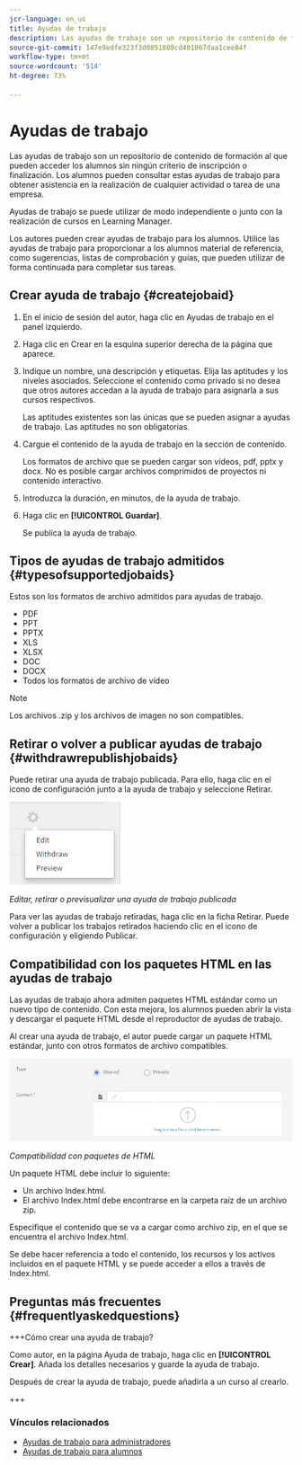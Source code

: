 ```yaml
---
jcr-language: en_us
title: Ayudas de trabajo
description: Las ayudas de trabajo son un repositorio de contenido de formación al que pueden acceder los alumnos sin ningún criterio de inscripción o finalización. Los alumnos pueden consultar estas ayudas de trabajo para obtener asistencia en la realización de cualquier actividad o tarea de una empresa.
source-git-commit: 147e9edfe323f3d0851880cd401067daa1cee84f
workflow-type: tm+mt
source-wordcount: '514'
ht-degree: 73%

---
```




# Ayudas de trabajo

Las ayudas de trabajo son un repositorio de contenido de formación al que pueden acceder los alumnos sin ningún criterio de inscripción o finalización. Los alumnos pueden consultar estas ayudas de trabajo para obtener asistencia en la realización de cualquier actividad o tarea de una empresa.

Ayudas de trabajo se puede utilizar de modo independiente o junto con la realización de cursos en Learning Manager.

Los autores pueden crear ayudas de trabajo para los alumnos. Utilice las ayudas de trabajo para proporcionar a los alumnos material de referencia, como sugerencias, listas de comprobación y guías, que pueden utilizar de forma continuada para completar sus tareas.

## Crear ayuda de trabajo {#createjobaid}

1. En el inicio de sesión del autor, haga clic en Ayudas de trabajo en el panel izquierdo.
1. Haga clic en Crear en la esquina superior derecha de la página que aparece.
1. Indique un nombre, una descripción y etiquetas. Elija las aptitudes y los niveles asociados. Seleccione el contenido como privado si no desea que otros autores accedan a la ayuda de trabajo para asignarla a sus cursos respectivos.

   Las aptitudes existentes son las únicas que se pueden asignar a ayudas de trabajo. Las aptitudes no son obligatorias.

1. Cargue el contenido de la ayuda de trabajo en la sección de contenido.

   Los formatos de archivo que se pueden cargar son vídeos, pdf, pptx y docx. No es posible cargar archivos comprimidos de proyectos ni contenido interactivo.

1. Introduzca la duración, en minutos, de la ayuda de trabajo.
1. Haga clic en **[!UICONTROL Guardar]**.

   Se publica la ayuda de trabajo.

## Tipos de ayudas de trabajo admitidos {#typesofsupportedjobaids}

Estos son los formatos de archivo admitidos para ayudas de trabajo.

* PDF
* PPT
* PPTX
* XLS
* XLSX
* DOC
* DOCX
* Todos los formatos de archivo de vídeo

>[!NOTE]
>
>Los archivos .zip y los archivos de imagen no son compatibles.

## Retirar o volver a publicar ayudas de trabajo {#withdrawrepublishjobaids}

Puede retirar una ayuda de trabajo publicada. Para ello, haga clic en el icono de configuración junto a la ayuda de trabajo y seleccione Retirar.

![](assets/job-aid-withdraw.png)

*Editar, retirar o previsualizar una ayuda de trabajo publicada*

Para ver las ayudas de trabajo retiradas, haga clic en la ficha Retirar. Puede volver a publicar los trabajos retirados haciendo clic en el icono de configuración y eligiendo Publicar.

## Compatibilidad con los paquetes HTML en las ayudas de trabajo

Las ayudas de trabajo ahora admiten paquetes HTML estándar como un nuevo tipo de contenido. Con esta mejora, los alumnos pueden abrir la vista y descargar el paquete HTML desde el reproductor de ayudas de trabajo.

Al crear una ayuda de trabajo, el autor puede cargar un paquete HTML estándar, junto con otros formatos de archivo compatibles.

![](assets/html-job-aid.png)

*Compatibilidad con paquetes de HTML*

Un paquete HTML debe incluir lo siguiente:

* Un archivo Index.html.
* El archivo Index.html debe encontrarse en la carpeta raíz de un archivo zip.

Especifique el contenido que se va a cargar como archivo zip, en el que se encuentra el archivo Index.html.

Se debe hacer referencia a todo el contenido, los recursos y los activos incluidos en el paquete HTML y se puede acceder a ellos a través de Index.html.

## Preguntas más frecuentes {#frequentlyaskedquestions}

+++Cómo crear una ayuda de trabajo?

Como autor, en la página Ayuda de trabajo, haga clic en **[!UICONTROL Crear]**. Añada los detalles necesarios y guarde la ayuda de trabajo.

Después de crear la ayuda de trabajo, puede añadirla a un curso al crearlo.

+++

### Vínculos relacionados

* [Ayudas de trabajo para administradores](../../administrators/feature-summary/job-aids.md)
* [Ayudas de trabajo para alumnos](../../learners/feature-summary/job-aids.md)
